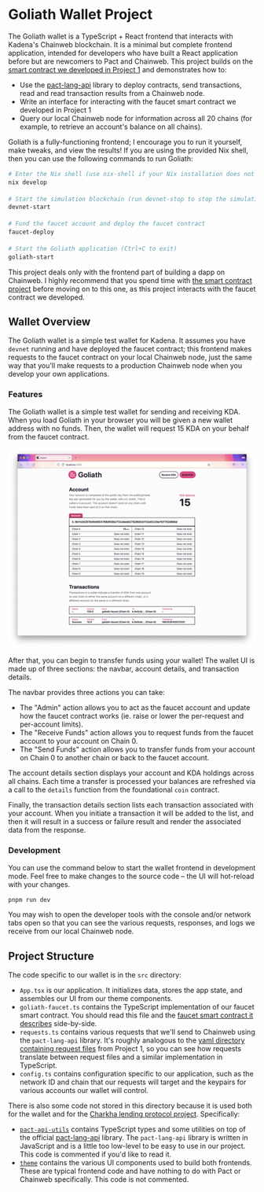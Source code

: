 # Goliath Wallet Project

The Goliath wallet is a TypeScript + React frontend that interacts with Kadena's Chainweb blockchain. It is a minimal but complete frontend application, intended for developers who have built a React application before but are newcomers to Pact and Chainweb. This project builds on the [smart contract we developed in Project 1](../01/faucet-contract/) and demonstrates how to:

- Use the [pact-lang-api](https://github.com/kadena-io/pact-lang-api) library to deploy contracts, send transactions, read and read transaction results from a Chainweb node.
- Write an interface for interacting with the faucet smart contract we developed in Project 1
- Query our local Chainweb node for information across all 20 chains (for example, to retrieve an account's balance on all chains).

Goliath is a fully-functioning frontend; I encourage you to run it yourself, make tweaks, and view the results! If you are using the provided Nix shell, then you can use the following commands to run Goliath:

```sh
# Enter the Nix shell (use nix-shell if your Nix installation does not support flakes)
nix develop

# Start the simulation blockchain (run devnet-stop to stop the simulation)
devnet-start

# Fund the faucet account and deploy the faucet contract
faucet-deploy

# Start the Goliath application (Ctrl+C to exit)
goliath-start
```

This project deals only with the frontend part of building a dapp on Chainweb. I highly recommend that you spend time with [the smart contract project](../01-faucet-contract) before moving on to this one, as this project interacts with the faucet contract we developed.

## Wallet Overview

The Goliath wallet is a simple test wallet for Kadena. It assumes you have `devnet` running and have deployed the faucet contract; this frontend makes requests to the faucet contract on your local Chainweb node, just the same way that you'll make requests to a production Chainweb node when you develop your own applications.

### Features

The Goliath wallet is a simple test wallet for sending and receiving KDA. When you load Goliath in your browser you will be given a new wallet address with no funds. Then, the wallet will request 15 KDA on your behalf from the faucet contract.

![](goliath.png)

After that, you can begin to transfer funds using your wallet! The wallet UI is made up of three sections: the navbar, account details, and transaction details.

The navbar provides three actions you can take:

- The "Admin" action allows you to act as the faucet account and update how the faucet contract works (ie. raise or lower the per-request and per-account limits).
- The "Receive Funds" action allows you to request funds from the faucet account to your account on Chain 0.
- The "Send Funds" action allows you to transfer funds from your account on Chain 0 to another chain or back to the faucet account.

The account details section displays your account and KDA holdings across all chains. Each time a transfer is processed your balances are refreshed via a call to the `details` function from the foundational `coin` contract.

Finally, the transaction details section lists each transaction associated with your account. When you initiate a transaction it will be added to the list, and then it will result in a success or failure result and render the associated data from the response.

### Development

You can use the command below to start the wallet frontend in development mode. Feel free to make changes to the source code – the UI will hot-reload with your changes.

```sh
pnpm run dev
```

You may wish to open the developer tools with the console and/or network tabs open so that you can see the various requests, responses, and logs we receive from our local Chainweb node.

## Project Structure

The code specific to our wallet is in the `src` directory:

- `App.tsx` is our application. It initializes data, stores the app state, and assembles our UI from our theme components.
- `goliath-faucet.ts` contains the TypeScript implementation of our faucet smart contract. You should read this file and the [faucet smart contract it describes](../01-faucet-contract/faucet.pact) side-by-side.
- `requests.ts` contains various requests that we'll send to Chainweb using the `pact-lang-api` library. It's roughly analogous to the [yaml directory containing request files](../01-faucet-contract/yaml/) from Project 1, so you can see how requests translate between request files and a similar implementation in TypeScript.
- `config.ts` contains configuration specific to our application, such as the network ID and chain that our requests will target and the keypairs for various accounts our wallet will control.

There is also some code not stored in this directory because it is used both for the wallet and for the [Charkha lending protocol project](../03-charkha-lending/). Specifically:

- [`pact-api-utils`](../pact-api-utils/) contains TypeScript types and some utilities on top of the official [pact-lang-api](https://github.com/kadena-io/pact-lang-api) library. The `pact-lang-api` library is written in JavaScript and is a little too low-level to be easy to use in our project. This code is commented if you'd like to read it.
- [`theme`](../theme/) contains the various UI components used to build both frontends. These are typical frontend code and have nothing to do with Pact or Chainweb specifically. This code is not commented.
